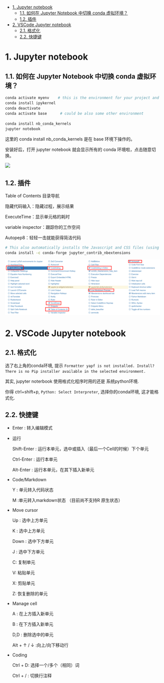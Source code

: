 - [1. Jupyter notebook](#1-jupyter-notebook)
  - [1.1. 如何在 Jupyter Notebook 中切换 conda 虚拟环境？](#11-如何在-jupyter-notebook-中切换-conda-虚拟环境)
  - [1.2. 插件](#12-插件)
- [2. VSCode Jupyter notebook](#2-vscode-jupyter-notebook)
  - [2.1. 格式化](#21-格式化)
  - [2.2. 快捷键](#22-快捷键)

# 1. Jupyter notebook



## 1.1. 如何在 Jupyter Notebook 中切换 conda 虚拟环境？
```bash
conda activate myenv    # this is the environment for your project and code
conda install ipykernel
conda deactivate
conda activate base      # could be also some other environment

conda install nb_conda_kernels
jupyter notebook
```
这里的 conda install nb_conda_kernels 是在 base 环境下操作的。

安装好后，打开 jupyter notebook 就会显示所有的 conda 环境啦，点击随意切换。

![](https://img-blog.csdnimg.cn/img_convert/a87689a7f4efa74318f3882edba5b084.png)


## 1.2. 插件

Table of Contents 目录导航

隐藏代码输入：隐藏过程，展示结果

ExecuteTime：显示单元格的耗时

variable inspector：跟踪你的工作空间

Autopep8：轻轻一击就能获得简洁代码
```bash
# This also automatically installs the Javascript and CSS files (using jupyter contrib nbextension install --sys-prefix),
conda install -c conda-forge jupyter_contrib_nbextensions
```
![picture 1](../../images/e1302b5180f51ddeeb61901221623842bbaf66ac2180d7690d7eea532cee2dd3.png)  

# 2. VSCode Jupyter notebook

## 2.1. 格式化

选了右上角的conda环境, 提示 `Formatter yapf is not installed. Install?` `There is no Pip installer available in the selected environment.`

其实, jupyter noterbook 使用格式化程序时用的还是 系统python环境. 

你得 ctrl+shift+p, `Python: Select Interpreter`, 选择你的conda环境, 这才能格式化.

## 2.2. 快捷键

- Enter : 转入编辑模式

- 运行
  
  Shift-Enter : 运行本单元，选中或插入（最后一个Cell的时候）下个单元
  
  Ctrl-Enter : 运行本单元
  
  Alt-Enter : 运行本单元，在其下插入新单元

- Code/Markdown
  
  Y : 单元转入代码状态
  
  M :单元转入markdown状态 （目前尚不支持R 原生状态）

- Move cursor
  
  Up : 选中上方单元
  
  K : 选中上方单元

  Down : 选中下方单元

  J : 选中下方单元

  C: 复制单元

  V: 粘贴单元

  X: 剪贴单元

  Z: 恢复删除的单元 

- Manage cell

  A : 在上方插入新单元
  
  B : 在下方插入新单元

  D,D : 删除选中的单元

  Alt + ↑ / ↓ :向上/向下移动行

- Coding
  
  Ctrl + D: 选择一个/多个（相同）词

  Ctrl + / : 切换行注释